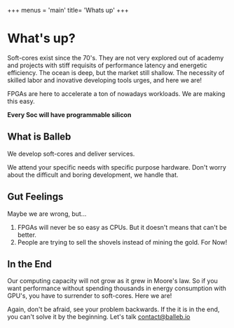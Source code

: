 +++
menus = 'main'
title= 'Whats up'
+++
# What's up?

Soft-cores exist since the 70's. They are not very explored out of academy and projects with stiff requisits of performance
latency and energetic efficiency. The ocean is deep, but the market still shallow. The necessity of skilled labor and inovative developing tools urges, and here we are!

FPGAs are here to accelerate a ton of nowadays workloads. We are making this easy.

**Every Soc will have programmable silicon**

## What is Balleb
We develop soft-cores and deliver services.

We attend your specific needs with specific purpose hardware. Don't worry about the difficult and boring development, we handle that. 

## Gut Feelings
Maybe we are wrong, but...
1. FPGAs will never be so easy as CPUs. But it doesn't means that can't be better.
1. People are trying to sell the shovels instead of mining the gold. For Now!


## In the End

Our computing capacity will not grow as it grew in Moore's law. So if you want performance without spending thousands in energy consumption with GPU's, you have to surrender to soft-cores. Here we are!

Again, don't be afraid, see your problem backwards. If the it is in the end, you can't solve it by the beginning.
Let's talk contact@balleb.io